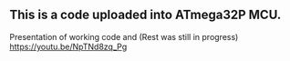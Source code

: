 ## This is a code uploaded into ATmega32P MCU.

Presentation of working code and (Rest was still in progress)
https://youtu.be/NpTNd8zq_Pg
